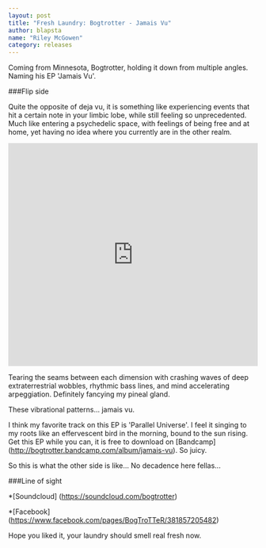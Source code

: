 ```yaml
---
layout: post
title: "Fresh Laundry: Bogtrotter - Jamais Vu"
author: blapsta
name: "Riley McGowen"
category: releases
---
```

Coming from Minnesota, Bogtrotter, holding it down from multiple angles. Naming his EP 'Jamais Vu'. 

###Flip side

Quite the opposite of deja vu, it is something like experiencing events that hit a certain note in your limbic lobe, while still feeling so unprecedented. Much like entering a psychedelic space, with feelings of being free and at home, yet having no idea where you currently are in the other realm.

<iframe width="100%" height="450" scrolling="no" frameborder="no" src="https://w.soundcloud.com/player/?url=https%3A//api.soundcloud.com/playlists/59671599&amp;auto_play=false&amp;hide_related=false&amp;show_comments=true&amp;show_user=true&amp;show_reposts=false&amp;visual=true"></iframe>

Tearing the seams between each dimension with crashing waves of deep extraterrestrial wobbles, rhythmic bass lines, and mind accelerating arpeggiation. Definitely fancying my pineal gland.

These vibrational patterns... jamais vu.

I think my favorite track on this EP is 'Parallel Universe'. I feel it singing to my roots like an effervescent bird in the morning, bound to the sun rising. Get this EP while you can, it is free to download on [Bandcamp] (http://bogtrotter.bandcamp.com/album/jamais-vu). So juicy.

So this is what the other side is like... No decadence here fellas...

###Line of sight

*[Soundcloud] (https://soundcloud.com/bogtrotter)

*[Facebook] (https://www.facebook.com/pages/BogTroTTeR/381857205482)

Hope you liked it, your laundry should smell real fresh now.